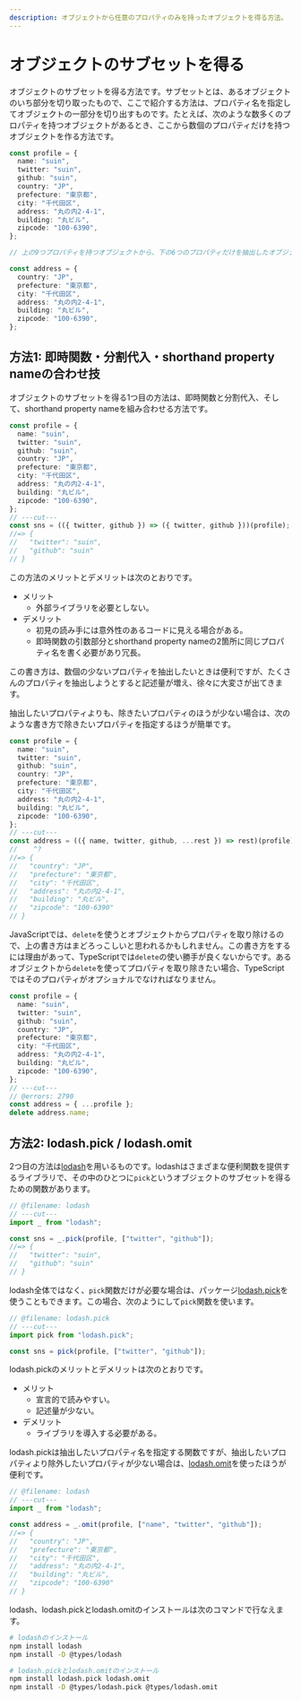 ```yaml
---
description: オブジェクトから任意のプロパティのみを持ったオブジェクトを得る方法。
---
```


# オブジェクトのサブセットを得る

オブジェクトのサブセットを得る方法です。サブセットとは、あるオブジェクトのいち部分を切り取ったもので、ここで紹介する方法は、プロパティ名を指定してオブジェクトの一部分を切り出すものです。たとえば、次のような数多くのプロパティを持つオブジェクトがあるとき、ここから数個のプロパティだけを持つオブジェクトを作る方法です。

```ts twoslash
const profile = {
  name: "suin",
  twitter: "suin",
  github: "suin",
  country: "JP",
  prefecture: "東京都",
  city: "千代田区",
  address: "丸の内2-4-1",
  building: "丸ビル",
  zipcode: "100-6390",
};

// 上の9つプロパティを持つオブジェクトから、下の6つのプロパティだけを抽出したオブジェクトを得たい

const address = {
  country: "JP",
  prefecture: "東京都",
  city: "千代田区",
  address: "丸の内2-4-1",
  building: "丸ビル",
  zipcode: "100-6390",
};
```

## 方法1: 即時関数・分割代入・shorthand property nameの合わせ技

オブジェクトのサブセットを得る1つ目の方法は、即時関数と分割代入、そして、shorthand property nameを組み合わせる方法です。

```ts twoslash
const profile = {
  name: "suin",
  twitter: "suin",
  github: "suin",
  country: "JP",
  prefecture: "東京都",
  city: "千代田区",
  address: "丸の内2-4-1",
  building: "丸ビル",
  zipcode: "100-6390",
};
// ---cut---
const sns = (({ twitter, github }) => ({ twitter, github }))(profile);
//=> {
//   "twitter": "suin",
//   "github": "suin"
// }
```

この方法のメリットとデメリットは次のとおりです。

- メリット
  - 外部ライブラリを必要としない。
- デメリット
  - 初見の読み手には意外性のあるコードに見える場合がある。
  - 即時関数の引数部分とshorthand property nameの2箇所に同じプロパティ名を書く必要があり冗長。

この書き方は、数個の少ないプロパティを抽出したいときは便利ですが、たくさんのプロパティを抽出しようとすると記述量が増え、徐々に大変さが出てきます。

抽出したいプロパティよりも、除きたいプロパティのほうが少ない場合は、次のような書き方で除きたいプロパティを指定するほうが簡単です。

```ts twoslash
const profile = {
  name: "suin",
  twitter: "suin",
  github: "suin",
  country: "JP",
  prefecture: "東京都",
  city: "千代田区",
  address: "丸の内2-4-1",
  building: "丸ビル",
  zipcode: "100-6390",
};
// ---cut---
const address = (({ name, twitter, github, ...rest }) => rest)(profile);
//    ^?
//=> {
//   "country": "JP",
//   "prefecture": "東京都",
//   "city": "千代田区",
//   "address": "丸の内2-4-1",
//   "building": "丸ビル",
//   "zipcode": "100-6390"
// }
```

JavaScriptでは、`delete`を使うとオブジェクトからプロパティを取り除けるので、上の書き方はまどろっこしいと思われるかもしれません。この書き方をするには理由があって、TypeScriptでは`delete`の使い勝手が良くないからです。あるオブジェクトから`delete`を使ってプロパティを取り除きたい場合、TypeScriptではそのプロパティがオプショナルでなければなりません。

```ts twoslash
const profile = {
  name: "suin",
  twitter: "suin",
  github: "suin",
  country: "JP",
  prefecture: "東京都",
  city: "千代田区",
  address: "丸の内2-4-1",
  building: "丸ビル",
  zipcode: "100-6390",
};
// ---cut---
// @errors: 2790
const address = { ...profile };
delete address.name;
```

## 方法2: lodash.pick / lodash.omit

2つ目の方法は[lodash](https://lodash.com/)を用いるものです。lodashはさまざまな便利関数を提供するライブラリで、その中のひとつに`pick`というオブジェクトのサブセットを得るための関数があります。

```ts twoslash
// @filename: lodash
// ---cut---
import _ from "lodash";

const sns = _.pick(profile, ["twitter", "github"]);
//=> {
//   "twitter": "suin",
//   "github": "suin"
// }
```

lodash全体ではなく、`pick`関数だけが必要な場合は、パッケージ[lodash.pick](https://www.npmjs.com/package/lodash.pick)を使うこともできます。この場合、次のようにして`pick`関数を使います。

```ts twoslash
// @filename: lodash.pick
// ---cut---
import pick from "lodash.pick";

const sns = pick(profile, ["twitter", "github"]);
```

lodash.pickのメリットとデメリットは次のとおりです。

- メリット
  - 宣言的で読みやすい。
  - 記述量が少ない。
- デメリット
  - ライブラリを導入する必要がある。

lodash.pickは抽出したいプロパティ名を指定する関数ですが、抽出したいプロパティより除外したいプロパティが少ない場合は、[lodash.omit](https://www.npmjs.com/package/lodash.omit)を使ったほうが便利です。

```ts twoslash
// @filename: lodash
// ---cut---
import _ from "lodash";

const address = _.omit(profile, ["name", "twitter", "github"]);
//=> {
//   "country": "JP",
//   "prefecture": "東京都",
//   "city": "千代田区",
//   "address": "丸の内2-4-1",
//   "building": "丸ビル",
//   "zipcode": "100-6390"
// }
```

lodash、lodash.pickとlodash.omitのインストールは次のコマンドで行なえます。

```bash
# lodashのインストール
npm install lodash
npm install -D @types/lodash

# lodash.pickとlodash.omitのインストール
npm install lodash.pick lodash.omit
npm install -D @types/lodash.pick @types/lodash.omit
```
